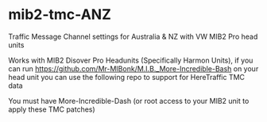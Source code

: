 # mib2-tmc-ANZ
Traffic Message Channel settings for Australia &amp; NZ with VW MIB2 Pro head units

Works with MIB2 Disover Pro Headunits (Specifically Harmon Units), if you can run https://github.com/Mr-MIBonk/M.I.B._More-Incredible-Bash on your head unit you can use the following repo to support for HereTraffic TMC data

You must have More-Incredible-Dash (or root access to your MIB2 unit to apply these TMC patches)
